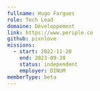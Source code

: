 ```yaml
---
fullname: Hugo Fargues
role: Tech Lead
domaine: Développement
link: https://www.periple.co
github: pixnlove
missions:
  - start: 2022-11-20
    end: 2023-09-30
    status: independent
    employer: DINUM
memberType: beta
---
```


